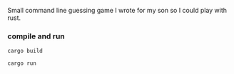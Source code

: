 Small command line guessing game I wrote for my son so I could play with rust.

### compile and run

`cargo build`

`cargo run`
